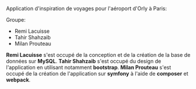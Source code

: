 Application d'inspiration de voyages pour l'aéroport d'Orly à Paris:

Groupe: 

- Remi Lacuisse
- Tahir Shahzaib
- Milan Prouteau

**Remi Lacuisse** s'est occupé de la conception et de la création de la base de données sur **MySQL**. 
**Tahir Shahzaib** s'est occupé du design de l'application en utilisant notamment **bootstrap**.
**Milan Prouteau** s'est occupé de la création de l'application sur **symfony** à l'aide de **composer** et **webpack**.

